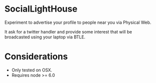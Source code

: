 SocialLightHouse
================

Experiment to advertise your profile to people near you via Physical Web.


It ask for a twitter handler and provide some interest that will be broadcasted using your laptop via BTLE.


Considerations
==============
* Only tested on OSX.
* Requires node >= 6.0
